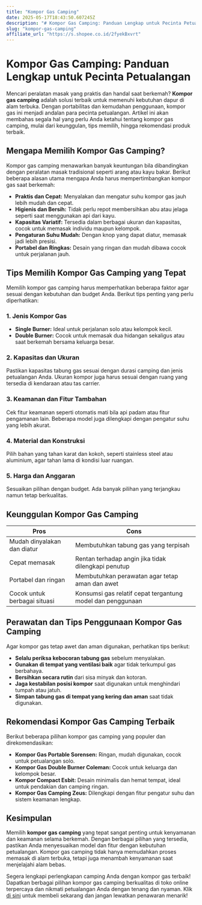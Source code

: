 ```yaml
---
title: "Kompor Gas Camping"
date: 2025-05-17T18:43:50.607245Z
description: "# Kompor Gas Camping: Panduan Lengkap untuk Pecinta Petualangan..."
slug: "kompor-gas-camping"
affiliate_url: "https://s.shopee.co.id/2fyekBxvrt"
---
```

# Kompor Gas Camping: Panduan Lengkap untuk Pecinta Petualangan

Mencari peralatan masak yang praktis dan handal saat berkemah? **Kompor gas camping** adalah solusi terbaik untuk memenuhi kebutuhan dapur di alam terbuka. Dengan portabilitas dan kemudahan penggunaan, kompor gas ini menjadi andalan para pecinta petualangan. Artikel ini akan membahas segala hal yang perlu Anda ketahui tentang kompor gas camping, mulai dari keunggulan, tips memilih, hingga rekomendasi produk terbaik.

## Mengapa Memilih Kompor Gas Camping?

Kompor gas camping menawarkan banyak keuntungan bila dibandingkan dengan peralatan masak tradisional seperti arang atau kayu bakar. Berikut beberapa alasan utama mengapa Anda harus mempertimbangkan kompor gas saat berkemah:

- **Praktis dan Cepat:** Menyalakan dan mengatur suhu kompor gas jauh lebih mudah dan cepat.
- **Higienis dan Bersih:** Tidak perlu repot membersihkan abu atau jelaga seperti saat menggunakan api dari kayu.
- **Kapasitas Variatif:** Tersedia dalam berbagai ukuran dan kapasitas, cocok untuk memasak individu maupun kelompok.
- **Pengaturan Suhu Mudah:** Dengan knop yang dapat diatur, memasak jadi lebih presisi.
- **Portabel dan Ringkas:** Desain yang ringan dan mudah dibawa cocok untuk perjalanan jauh.

## Tips Memilih Kompor Gas Camping yang Tepat

Memilih kompor gas camping harus memperhatikan beberapa faktor agar sesuai dengan kebutuhan dan budget Anda. Berikut tips penting yang perlu diperhatikan:

### 1. Jenis Kompor Gas

- **Single Burner:** Ideal untuk perjalanan solo atau kelompok kecil.
- **Double Burner:** Cocok untuk memasak dua hidangan sekaligus atau saat berkemah bersama keluarga besar.
  
### 2. Kapasitas dan Ukuran

Pastikan kapasitas tabung gas sesuai dengan durasi camping dan jenis petualangan Anda. Ukuran kompor juga harus sesuai dengan ruang yang tersedia di kendaraan atau tas carrier.

### 3. Keamanan dan Fitur Tambahan

Cek fitur keamanan seperti otomatis mati bila api padam atau fitur pengamanan lain. Beberapa model juga dilengkapi dengan pengatur suhu yang lebih akurat.

### 4. Material dan Konstruksi

Pilih bahan yang tahan karat dan kokoh, seperti stainless steel atau aluminium, agar tahan lama di kondisi luar ruangan.

### 5. Harga dan Anggaran

Sesuaikan pilihan dengan budget. Ada banyak pilihan yang terjangkau namun tetap berkualitas.

## Keunggulan Kompor Gas Camping

| **Pros** | **Cons** |
| --- | --- |
| Mudah dinyalakan dan diatur | Membutuhkan tabung gas yang terpisah |
| Cepat memasak | Rentan terhadap angin jika tidak dilengkapi penutup |
| Portabel dan ringan | Membutuhkan perawatan agar tetap aman dan awet |
| Cocok untuk berbagai situasi | Konsumsi gas relatif cepat tergantung model dan penggunaan |

## Perawatan dan Tips Penggunaan Kompor Gas Camping

Agar kompor gas tetap awet dan aman digunakan, perhatikan tips berikut:

- **Selalu periksa kebocoran tabung gas** sebelum menyalakan.
- **Gunakan di tempat yang ventilasi baik** agar tidak terkumpul gas berbahaya.
- **Bersihkan secara rutin** dari sisa minyak dan kotoran.
- **Jaga kestabilan posisi kompor** saat digunakan untuk menghindari tumpah atau jatuh.
- **Simpan tabung gas di tempat yang kering dan aman** saat tidak digunakan.

## Rekomendasi Kompor Gas Camping Terbaik

Berikut beberapa pilihan kompor gas camping yang populer dan direkomendasikan:

- **Kompor Gas Portable Sorensen:** Ringan, mudah digunakan, cocok untuk petualangan solo.
- **Kompor Gas Double Burner Coleman:** Cocok untuk keluarga dan kelompok besar.
- **Kompor Compact Esbit:** Desain minimalis dan hemat tempat, ideal untuk pendakian dan camping ringan.
- **Kompor Gas Camping Zeus:** Dilengkapi dengan fitur pengatur suhu dan sistem keamanan lengkap.

## Kesimpulan

Memilih **kompor gas camping** yang tepat sangat penting untuk kenyamanan dan keamanan selama berkemah. Dengan berbagai pilihan yang tersedia, pastikan Anda menyesuaikan model dan fitur dengan kebutuhan petualangan. Kompor gas camping tidak hanya memudahkan proses memasak di alam terbuka, tetapi juga menambah kenyamanan saat menjelajahi alam bebas.

Segera lengkapi perlengkapan camping Anda dengan kompor gas terbaik! Dapatkan berbagai pilihan kompor gas camping berkualitas di toko online terpercaya dan nikmati petualangan Anda dengan tenang dan nyaman. Klik [di sini](https://s.shopee.co.id/2fyekBxvrt) untuk membeli sekarang dan jangan lewatkan penawaran menarik!